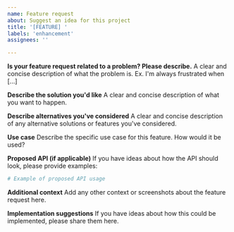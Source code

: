```yaml
---
name: Feature request
about: Suggest an idea for this project
title: '[FEATURE] '
labels: 'enhancement'
assignees: ''

---
```


**Is your feature request related to a problem? Please describe.**
A clear and concise description of what the problem is. Ex. I'm always frustrated when [...]

**Describe the solution you'd like**
A clear and concise description of what you want to happen.

**Describe alternatives you've considered**
A clear and concise description of any alternative solutions or features you've considered.

**Use case**
Describe the specific use case for this feature. How would it be used?

**Proposed API (if applicable)**
If you have ideas about how the API should look, please provide examples:

```python
# Example of proposed API usage
```

**Additional context**
Add any other context or screenshots about the feature request here.

**Implementation suggestions**
If you have ideas about how this could be implemented, please share them here.